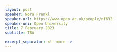 ```yaml
---
layout: post
speaker: Nora Frankl	
speaker-url: https://www.open.ac.uk/people/nf632
speaker-uni: Open University
title: 7 February 2023
subtitle: TBA

excerpt_separator: <!--more-->
---
```



<!--more-->
